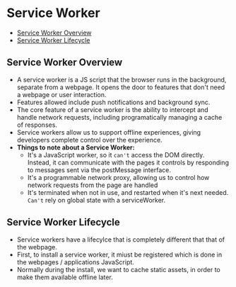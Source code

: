 # Service Worker
* [Service Worker Overview](#service-worker-overview)
* [Service Worker Lifecycle](#service-worker-lifecycle)

## Service Worker Overview
* A service worker is a JS script that the browser runs in the background, separate from a webpage. It opens the door to features that don't need a webpage or user interaction.
* Features allowed include push notifications and background sync. 
* The core feature of a service worker is the ability to intercept and handle network requests, including programatically managing a cache of responses.
* Service workers allow us to support offline experiences, giving developers complete control over the experience.
* **Things to note about a Service Worker:**
  * It's a JavaScript worker, so it `can't` access the DOM directly. Instead, it can communicate with the pages it controls by responding to messages sent via the postMessage interface.
  * It's a programmable network proxy, allowing us to control how network requests from the page are handled
  * It's terminated when not in use, and restarted when it's next needed. `Can't` rely on global state with a serviceWorker.

## Service Worker Lifecycle
* Service workers have a lifecylce that is completely different that that of the webpage.
* First, to install a service worker, it miust be registered which is done in the webpages / applications JavaScript.
* Normally during the install, we want to cache static assets, in order to make them available offline later. 